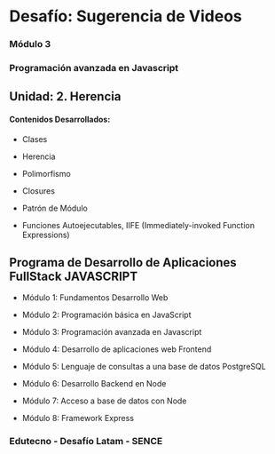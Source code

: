 # Desafío: Sugerencia de Videos

### Módulo 3
### Programación avanzada en Javascript

## Unidad: 2. Herencia

#### Contenidos Desarrollados:

- Clases

- Herencia

- Polimorfismo

- Closures

- Patrón de Módulo

- Funciones Autoejecutables, IIFE (Immediately-invoked Function Expressions)


## Programa de Desarrollo de Aplicaciones FullStack JAVASCRIPT

- Módulo 1: Fundamentos Desarrollo Web

- Módulo 2: Programación básica en JavaScript

- Módulo 3: Programación avanzada en Javascript

- Módulo 4: Desarrollo de aplicaciones web Frontend

- Módulo 5: Lenguaje de consultas a una base de datos PostgreSQL

- Módulo 6: Desarrollo Backend en Node

- Módulo 7: Acceso a base de datos con Node

- Módulo 8: Framework Express


### Edutecno - Desafío Latam - SENCE